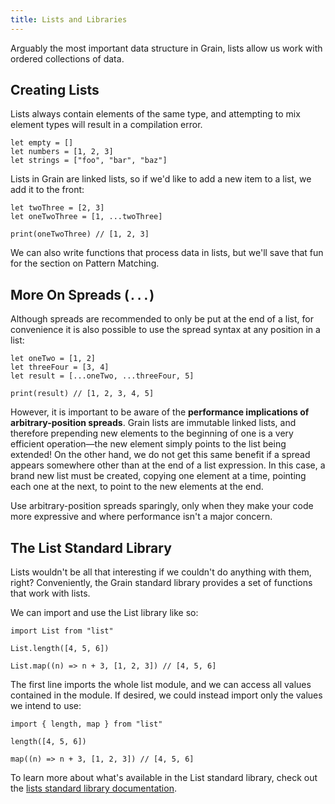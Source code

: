 ```yaml
---
title: Lists and Libraries
---
```


Arguably the most important data structure in Grain, lists allow us work with ordered collections of data.

## Creating Lists

Lists always contain elements of the same type, and attempting to mix element types will result in a compilation error.

```grain
let empty = []
let numbers = [1, 2, 3]
let strings = ["foo", "bar", "baz"]
```

Lists in Grain are linked lists, so if we'd like to add a new item to a list, we add it to the front:

```grain
let twoThree = [2, 3]
let oneTwoThree = [1, ...twoThree]

print(oneTwoThree) // [1, 2, 3]
```

We can also write functions that process data in lists, but we'll save that fun for the section on Pattern Matching.

## More On Spreads (`...`)

Although spreads are recommended to only be put at the end of a list, for convenience it is also possible to use the spread syntax at any position in a list:

```grain
let oneTwo = [1, 2]
let threeFour = [3, 4]
let result = [...oneTwo, ...threeFour, 5]

print(result) // [1, 2, 3, 4, 5]
```

However, it is important to be aware of the **performance implications of arbitrary-position spreads**. Grain lists are immutable linked lists, and therefore prepending new elements to the beginning of one is a very efficient operation—the new element simply points to the list being extended! On the other hand, we do not get this same benefit if a spread appears somewhere other than at the end of a list expression. In this case, a brand new list must be created, copying one element at a time, pointing each one at the next, to point to the new elements at the end.

Use arbitrary-position spreads sparingly, only when they make your code more expressive and where performance isn't a major concern.

## The List Standard Library

Lists wouldn't be all that interesting if we couldn't do anything with them, right? Conveniently, the Grain standard library provides a set of functions that work with lists.

We can import and use the List library like so:

```grain
import List from "list"

List.length([4, 5, 6])

List.map((n) => n + 3, [1, 2, 3]) // [4, 5, 6]
```

The first line imports the whole list module, and we can access all values contained in the module. If desired, we could instead import only the values we intend to use:

```grain
import { length, map } from "list"

length([4, 5, 6])

map((n) => n + 3, [1, 2, 3]) // [4, 5, 6]
```

To learn more about what's available in the List standard library, check out the [lists standard library documentation](https://grain-lang.org/docs/stdlib/list).
